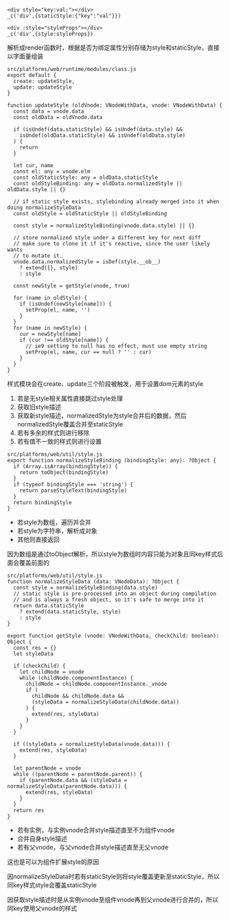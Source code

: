 ```
<div style="key:val;"></div>
_c('div',{staticStyle:{"key":"val"}})

<div :style="styleProps"></div>
_c('div',{style:styleProps})
```

解析成render函数时，根据是否为绑定属性分别存储为style和staticStyle，直接以字面量组装

```
src/platforms/web/runtime/modules/class.js
export default {
  create: updateStyle,
  update: updateStyle
}

function updateStyle (oldVnode: VNodeWithData, vnode: VNodeWithData) {
  const data = vnode.data
  const oldData = oldVnode.data

  if (isUndef(data.staticStyle) && isUndef(data.style) &&
    isUndef(oldData.staticStyle) && isUndef(oldData.style)
  ) {
    return
  }

  let cur, name
  const el: any = vnode.elm
  const oldStaticStyle: any = oldData.staticStyle
  const oldStyleBinding: any = oldData.normalizedStyle || oldData.style || {}

  // if static style exists, stylebinding already merged into it when doing normalizeStyleData
  const oldStyle = oldStaticStyle || oldStyleBinding

  const style = normalizeStyleBinding(vnode.data.style) || {}

  // store normalized style under a different key for next diff
  // make sure to clone it if it's reactive, since the user likely wants
  // to mutate it.
  vnode.data.normalizedStyle = isDef(style.__ob__)
    ? extend({}, style)
    : style

  const newStyle = getStyle(vnode, true)

  for (name in oldStyle) {
    if (isUndef(newStyle[name])) {
      setProp(el, name, '')
    }
  }
  for (name in newStyle) {
    cur = newStyle[name]
    if (cur !== oldStyle[name]) {
      // ie9 setting to null has no effect, must use empty string
      setProp(el, name, cur == null ? '' : cur)
    }
  }
}
```

样式模块会在create、update三个阶段被触发，用于设置dom元素的style

1. 若是无style相关属性直接跳过style处理
2. 获取旧style描述
3. 获取新style描述，normalizedStyle为style合并后的数据，然后normalizedStyle覆盖合并至staticStyle
4. 若有多余的样式则进行移除
5. 若有值不一致的样式则进行设置

```
src/platforms/web/util/style.js
export function normalizeStyleBinding (bindingStyle: any): ?Object {
  if (Array.isArray(bindingStyle)) {
    return toObject(bindingStyle)
  }
  if (typeof bindingStyle === 'string') {
    return parseStyleText(bindingStyle)
  }
  return bindingStyle
}
```

- 若style为数组，遍历并合并
- 若style为字符串，解析成对象
- 其他则直接返回

因为数组是通过toObject解析，所以style为数组时内容只能为对象且同key样式后面会覆盖前面的

```
src/platforms/web/util/style.js
function normalizeStyleData (data: VNodeData): ?Object {
  const style = normalizeStyleBinding(data.style)
  // static style is pre-processed into an object during compilation
  // and is always a fresh object, so it's safe to merge into it
  return data.staticStyle
    ? extend(data.staticStyle, style)
    : style
}

export function getStyle (vnode: VNodeWithData, checkChild: boolean): Object {
  const res = {}
  let styleData

  if (checkChild) {
    let childNode = vnode
    while (childNode.componentInstance) {
      childNode = childNode.componentInstance._vnode
      if (
        childNode && childNode.data &&
        (styleData = normalizeStyleData(childNode.data))
      ) {
        extend(res, styleData)
      }
    }
  }

  if ((styleData = normalizeStyleData(vnode.data))) {
    extend(res, styleData)
  }

  let parentNode = vnode
  while ((parentNode = parentNode.parent)) {
    if (parentNode.data && (styleData = normalizeStyleData(parentNode.data))) {
      extend(res, styleData)
    }
  }
  return res
}
```

- 若有实例，与实例vnode合并style描述直至不为组件vnode
- 合并自身style描述
- 若有父vnode，与父vnode合并style描述直至无父vnode

这也是可以为组件扩展style的原因

因normalizeStyleData时若有staticStyle则将style覆盖更新至staticStyle，所以同key样式style会覆盖staticStyle

因获取style描述时是从实例vnode至组件vnode再到父vnode进行合并的，所以同key使用父vnode的样式